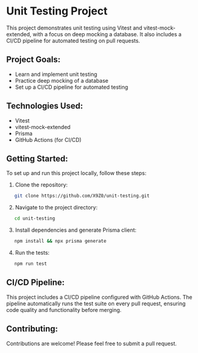 # Unit Testing Project

This project demonstrates unit testing using Vitest and vitest-mock-extended, with a focus on deep mocking a database. It also includes a CI/CD pipeline for automated testing on pull requests.

## Project Goals:

- Learn and implement unit testing
- Practice deep mocking of a database
- Set up a CI/CD pipeline for automated testing

## Technologies Used:

- Vitest
- vitest-mock-extended
- Prisma
- GitHub Actions (for CI/CD)

## Getting Started:

To set up and run this project locally, follow these steps:

1. Clone the repository:

```bash
   git clone https://github.com/X9Z0/unit-testing.git
```

2. Navigate to the project directory:

```bash
   cd unit-testing
```

3. Install dependencies and generate Prisma client:

```bash
   npm install && npx prisma generate
```

4. Run the tests:

```bash
   npm run test
```

## CI/CD Pipeline:

This project includes a CI/CD pipeline configured with GitHub Actions. The pipeline automatically runs the test suite on every pull request, ensuring code quality and functionality before merging.

## Contributing:

Contributions are welcome! Please feel free to submit a pull request.

